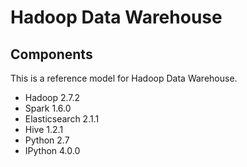 Hadoop Data Warehouse
====================

Components
----------
This is a reference model for Hadoop Data Warehouse.

* Hadoop 2.7.2
* Spark 1.6.0
* Elasticsearch 2.1.1
* Hive 1.2.1
* Python 2.7
* IPython 4.0.0
